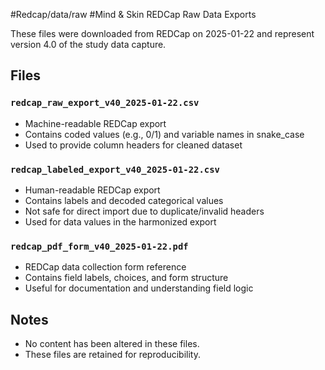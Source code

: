 #Redcap/data/raw
#Mind & Skin REDCap Raw Data Exports

These files were downloaded from REDCap on 2025-01-22 and represent version 4.0 
of the study data capture.

## Files

### `redcap_raw_export_v40_2025-01-22.csv`
- Machine-readable REDCap export
- Contains coded values (e.g., 0/1) and variable names in snake_case
- Used to provide column headers for cleaned dataset

### `redcap_labeled_export_v40_2025-01-22.csv`
- Human-readable REDCap export
- Contains labels and decoded categorical values
- Not safe for direct import due to duplicate/invalid headers
- Used for data values in the harmonized export

### `redcap_pdf_form_v40_2025-01-22.pdf`
- REDCap data collection form reference
- Contains field labels, choices, and form structure
- Useful for documentation and understanding field logic

## Notes
- No content has been altered in these files.
- These files are retained for reproducibility.